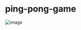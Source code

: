 # ping-pong-game
![image](https://github.com/user-attachments/assets/3a3ba693-4163-4c0b-90f4-862b8d6bf8d0)
